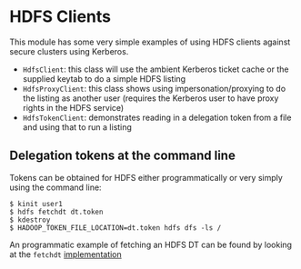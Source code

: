 # HDFS Clients

This module has some very simple examples of using HDFS clients against secure clusters using Kerberos.

* `HdfsClient`: this class will use the ambient Kerberos ticket cache or the supplied keytab to do a simple HDFS listing
* `HdfsProxyClient`: this class shows using impersonation/proxying to do the listing as another user (requires the Kerberos user to have proxy rights in the HDFS service)
* `HdfsTokenClient`: demonstrates reading in a delegation token from a file and using that to run a listing

## Delegation tokens at the command line

Tokens can be obtained for HDFS either programmatically or very simply using the command line:

```
$ kinit user1
$ hdfs fetchdt dt.token
$ kdestroy
$ HADOOP_TOKEN_FILE_LOCATION=dt.token hdfs dfs -ls /
```

An programmatic example of fetching an HDFS DT can be found by looking at the `fetchdt` [implementation](https://github.com/cloudera/hadoop-common/blob/cdh5-2.6.0_5.16.1/hadoop-hdfs-project/hadoop-hdfs/src/main/java/org/apache/hadoop/hdfs/tools/DelegationTokenFetcher.java)

